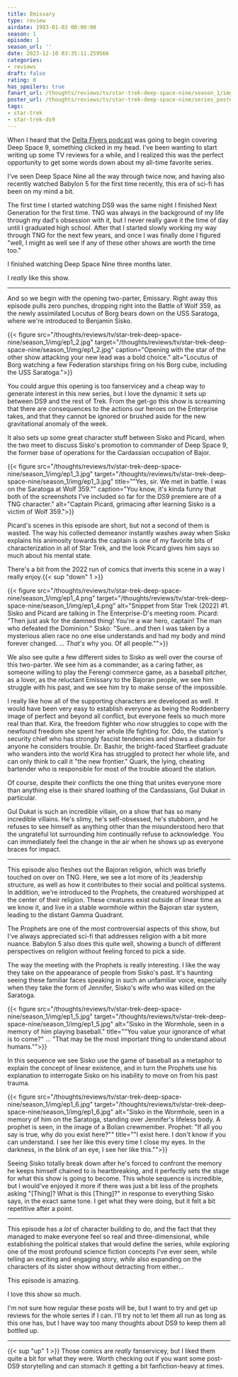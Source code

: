 ```yaml
---
title: Emissary
type: review
airdate: 1993-01-03 00:00:00
season: 1
episode: 1
season_url: ''
date: 2023-12-10 03:35:11.259566
categories:
- reviews
draft: false
rating: 0
has_spoilers: true
fanart_url: /thoughts/reviews/tv/star-trek-deep-space-nine/season_1/img/ep1_1.png
poster_url: /thoughts/reviews/tv/star-trek-deep-space-nine/series_poster.jpg
tags: 
- star-trek
- star-trek-ds9
---
```


When I heard that the [Delta Flyers podcast](https://the-delta-flyers.captivate.fm/) was going to begin covering Deep Space 9, something clicked in my head. I've been wanting to start writing up some TV reviews for a while, and I realized this was the perfect opportunity to get some words down about my all-time favorite series.

I've seen Deep Space Nine all the way through twice now, and having also recently watched Babylon 5 for the first time recently, this era of sci-fi has been on my mind a bit.

The first time I started watching DS9 was the same night I finished Next Generation for the first time. TNG was always in the background of my life through my dad's obsession with it, but I never really gave it the time of day until I graduated high school. After that I started slowly working my way through TNG for the next few years, and once I was finally done I figured "well, I might as well see if any of these other shows are worth the time too."

I finished watching Deep Space Nine three months later.

I *really* like this show.

---

And so we begin with the opening two-parter, Emissary. Right away this episode pulls zero punches, dropping right into the Battle of Wolf 359, as the newly assimilated Locutus of Borg bears down on the USS Saratoga, where we're introduced to Benjamin Sisko.

{{< figure
    src="/thoughts/reviews/tv/star-trek-deep-space-nine/season_1/img/ep1_2.jpg"
    target="/thoughts/reviews/tv/star-trek-deep-space-nine/season_1/img/ep1_2.jpg"
    caption="Opening with the star of the other show attacking your new lead was a bold choice."
    alt="Locutus of Borg watching a few Federation starships firing on his Borg cube, including the USS Saratoga.">}}

You could argue this opening is too fanservicey and a cheap way to generate interest in this new series, but I love the dynamic it sets up between DS9 and the rest of Trek. From the get-go this show is screaming that there are consequences to the actions our heroes on the Enterprise takes, and that they cannot be ignored or brushed aside for the new gravitational anomaly of the week.

It also sets up some great character stuff between Sisko and Picard, when the two meet to discuss Sisko's promotion to commander of Deep Space 9, the former base of operations for the Cardassian occupation of Bajor.

{{< figure
    src="/thoughts/reviews/tv/star-trek-deep-space-nine/season_1/img/ep1_3.jpg"
    target="/thoughts/reviews/tv/star-trek-deep-space-nine/season_1/img/ep1_3.jpg"
    title="\"Yes, sir. We met in battle. I was on the Saratoga at Wolf 359.\""
    caption="You know, it's kinda funny that both of the screenshots I've included so far for the DS9 premiere are of a TNG character."
    alt="Captain Picard, grimacing after learning Sisko is a victim of Wolf 359.">}}

Picard's scenes in this episode are short, but not a second of them is wasted. The way his collected demeanor instantly washes away when Sisko explains his animosity towards the captain is one of my favorite bits of characterization in all of Star Trek, and the look Picard gives him says so much about his mental state.

There's a bit from the 2022 run of comics that inverts this scene in a way I really enjoy.{{< sup "down" 1 >}}

{{< figure
    src="/thoughts/reviews/tv/star-trek-deep-space-nine/season_1/img/ep1_4.png"
    target="/thoughts/reviews/tv/star-trek-deep-space-nine/season_1/img/ep1_4.png"
    alt="Snippet from Star Trek (2022) #1. Sisko and Picard are talking in The Enterprise-D's meeting room. Picard: \"Then just ask for the damned thing! You're a war hero, captain! The man who defeated the Dominion.\" Sisko: \"Sure...and then I was taken by a mysterious alien race no one else understands and had my body and mind forever changed. ... *That's* why you. Of all people.\"">}}

We also see quite a few different sides to Sisko as well over the course of this two-parter. We see him as a commander, as a caring father, as someone willing to play the Ferengi commerce game, as a baseball pitcher, as a lover, as the reluctant Emissary to the Bajoran people, we see him struggle with his past, and we see him try to make sense of the impossible.

I really like how all of the supporting characters are developed as well. It would have been very easy to establish everyone as being the Roddenberry image of perfect and beyond all conflict, but everyone feels so much more real than that. Kira, the freedom fighter who now struggles to cope with the newfound freedom she spent her whole life fighting for. Odo, the station's security chief who has strongly fascist tendencies and shows a disdain for anyone he considers trouble. Dr. Bashir, the bright-faced Starfleet graduate who wanders into the world Kira has struggled to protect her whole life, and can only think to call it "the new frontier." Quark, the lying, cheating bartender who is responsible for most of the trouble aboard the station.

Of course, despite their conflicts the one thing that unites everyone more than anything else is their shared loathing of the Cardassians, Gul Dukat in particular.

Gul Dukat is such an incredible villain, on a show that has so many incredible villains. He's slimy, he's self-obsessed, he's stubborn, and he refuses to see himself as anything other than the misunderstood hero that the ungrateful lot surrounding him continually refuse to acknowledge. You can immediately feel the change in the air when he shows up as everyone braces for impact.

---

This episode also fleshes out the Bajoran religion, which was briefly touched on over on TNG. Here, we see a lot more of its ;leadership structure, as well as how it contributes to their social and political systems. In addition, we're introduced to the Prophets, the creatured worshipped at the center of their religion. These creatures exist outside of linear time as we know it, and live in a stable wormhole within the Bajoran star system, leading to the distant Gamma Quadrant.

The Prophets are one of the most controversial aspects of this show, but I've always appreciated sci-fi that addresses religion with a bit more nuance. Babylon 5 also does this quite well, showing a bunch of different perspectives on religion without feeling forced to pick a side.

The way the meeting with the Prophets is really interesting. I like the way they take on the appearance of people from Sisko's past. It's haunting seeing these familiar faces speaking in such an unfamiliar voice, especially when they take the form of Jennifer, Sisko's wife who was killed on the Saratoga.

{{< figure
    src="/thoughts/reviews/tv/star-trek-deep-space-nine/season_1/img/ep1_5.jpg"
    target="/thoughts/reviews/tv/star-trek-deep-space-nine/season_1/img/ep1_5.jpg"
    alt="Sisko in the Wormhole, seen in a memory of him playing baseball."
    title="\"You value your ignorance of what is to come?\" ... \"That may be the most important thing to understand about humans.\"">}}

In this sequence we see Sisko use the game of baseball as a metaphor to explain the concept of linear existence, and in turn the Prophets use his explanation to interrogate Sisko on his inability to move on from his past trauma.

{{< figure
    src="/thoughts/reviews/tv/star-trek-deep-space-nine/season_1/img/ep1_6.jpg"
    target="/thoughts/reviews/tv/star-trek-deep-space-nine/season_1/img/ep1_6.jpg"
    alt="Sisko in the Wormhole, seen in a memory of him on the Saratoga, standing over Jennifer's lifeless body. A prophet is seen, in the image of a Bolian crewmember. Prophet: \"If all you say is true, why do you exist here?\""
    title="\"I exist here. I don't know if you can understand. I see her like this every time I close my eyes. In the darkness, in the blink of an eye, I see her like this.\"">}}

Seeing Sisko totally break down after he's forced to confront the memory he keeps himself chained to is heartbreaking, and it perfectly sets the stage for what this show is going to become. This whole sequence is incredible, but I would've enjoyed it more if there was just a bit less of the prophets asking "[Thing]? What is this [Thing]?" in response to everything Sisko says, in the exact same tone. I get what they were doing, but it felt a bit repetitive after a point.

---

This episode has a *lot* of character building to do, and the fact that they managed to make everyone feel so real and three-dimensional, while establishing the political stakes that would define the series, while exploring one of the most profound science fiction concepts I've ever seen, while telling an exciting and engaging story, *while* also expanding on the characters of its sister show without detracting from either...

This episode is amazing.

I love this show so much.

I'm not sure how regular these posts will be, but I want to try and get up reviews for the whole series if I can. I'll try not to let them all run as long as this one has, but I have way too many thoughts about DS9 to keep them all bottled up.

---

{{< sup "up" 1 >}}
Those comics are *really* fanservicey, but I liked them quite a bit for what they were. Worth checking out if you want some post-DS9 storytelling and can stomach it getting a bit fanfiction-heavy at times.